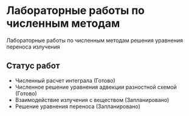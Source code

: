 # Лабораторные работы по численным методам
Лабораторные работы по численным методам решения уравнения переноса излучения

## Статус работ
* Численный расчет интеграла (Готово)
* Численное решение уравнения адвекции разностной схемой (Готово)
* Взаимодействие излучения с веществом (Запланировано)
* Решение уравнения переноса (Запланировано)